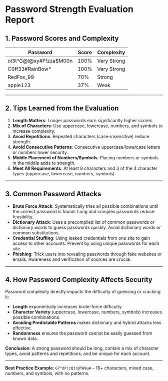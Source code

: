 
# Password Strength Evaluation Report

## 1. Password Scores and Complexity

| Password                | Score  | Complexity   |
|-------------------------|--------|--------------|
| ol3t^G@l@xy#P!zza$M00n  | 100%   | Very Strong  |
| C0ff33#RainBow*          | 100%   | Very Strong  |
| RedFox_99                | 70%    | Strong       |
| apple123                 | 37%    | Weak         |

---

## 2. Tips Learned from the Evaluation

1. **Length Matters**: Longer passwords earn significantly higher scores.
2. **Mix of Characters**: Use uppercase, lowercase, numbers, and symbols to increase complexity.
3. **Avoid Repetitions**: Repeated characters (case-insensitive) reduce strength.
4. **Avoid Consecutive Patterns**: Consecutive uppercase/lowercase letters or numbers lower security.
5. **Middle Placement of Numbers/Symbols**: Placing numbers or symbols in the middle adds to strength.
6. **Meet All Requirements**: At least 8 characters and 3 of the 4 character types (uppercase, lowercase, numbers, symbols).

---

## 3. Common Password Attacks

- **Brute Force Attack**: Systematically tries all possible combinations until the correct password is found. Long and complex passwords reduce feasibility.
- **Dictionary Attack**: Uses a precompiled list of common passwords or dictionary words to guess passwords quickly. Avoid dictionary words or common substitutions.
- **Credential Stuffing**: Using leaked credentials from one site to gain access to other accounts. Prevent by using unique passwords for each site.
- **Phishing**: Trick users into revealing passwords through fake websites or emails. Awareness and verification of sources are crucial.

---

## 4. How Password Complexity Affects Security

Password complexity directly impacts the difficulty of guessing or cracking it:
- **Length** exponentially increases brute-force difficulty.
- **Character Variety** (uppercase, lowercase, numbers, symbols) increases possible combinations.
- **Avoiding Predictable Patterns** makes dictionary and hybrid attacks less effective.
- **Randomness** ensures the password cannot be easily guessed from known data.

**Conclusion**: A strong password should be long, contain a mix of character types, avoid patterns and repetitions, and be unique for each account.

---
**Best Practice Example**: `G7^dP!zQ3r@fW9u#` – 16+ characters, mixed case, numbers, and symbols, with no patterns.

